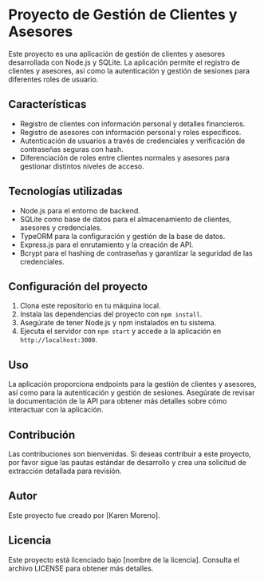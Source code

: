 # Proyecto de Gestión de Clientes y Asesores

Este proyecto es una aplicación de gestión de clientes y asesores desarrollada con Node.js y SQLite. La aplicación permite el registro de clientes y asesores, así como la autenticación y gestión de sesiones para diferentes roles de usuario.

## Características

- Registro de clientes con información personal y detalles financieros.
- Registro de asesores con información personal y roles específicos.
- Autenticación de usuarios a través de credenciales y verificación de contraseñas seguras con hash.
- Diferenciación de roles entre clientes normales y asesores para gestionar distintos niveles de acceso.

## Tecnologías utilizadas

- Node.js para el entorno de backend.
- SQLite como base de datos para el almacenamiento de clientes, asesores y credenciales.
- TypeORM para la configuración y gestión de la base de datos.
- Express.js para el enrutamiento y la creación de API.
- Bcrypt para el hashing de contraseñas y garantizar la seguridad de las credenciales.

## Configuración del proyecto

1. Clona este repositorio en tu máquina local.
2. Instala las dependencias del proyecto con `npm install`.
3. Asegúrate de tener Node.js y npm instalados en tu sistema.
4. Ejecuta el servidor con `npm start` y accede a la aplicación en `http://localhost:3000`.

## Uso

La aplicación proporciona endpoints para la gestión de clientes y asesores, así como para la autenticación y gestión de sesiones. Asegúrate de revisar la documentación de la API para obtener más detalles sobre cómo interactuar con la aplicación.

## Contribución

Las contribuciones son bienvenidas. Si deseas contribuir a este proyecto, por favor sigue las pautas estándar de desarrollo y crea una solicitud de extracción detallada para revisión.

## Autor

Este proyecto fue creado por [Karen Moreno].

## Licencia

Este proyecto está licenciado bajo [nombre de la licencia]. Consulta el archivo LICENSE para obtener más detalles.